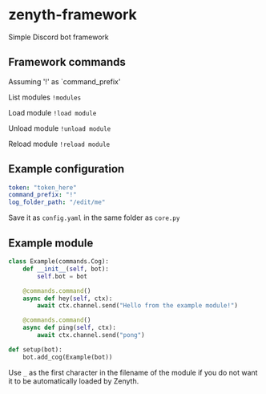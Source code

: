 # zenyth-framework
Simple Discord bot framework

## Framework commands
Assuming '!' as `command_prefix'

List modules
`!modules`

Load module
`!load module`

Unload module
`!unload module`

Reload module
`!reload module`


## Example configuration
```yaml
token: "token_here"
command_prefix: "!"
log_folder_path: "/edit/me"
```
Save it as `config.yaml` in the same folder as `core.py`

## Example module
```python
class Example(commands.Cog):
    def __init__(self, bot):
        self.bot = bot

    @commands.command()
    async def hey(self, ctx):
        await ctx.channel.send("Hello from the example module!")

    @commands.command()
    async def ping(self, ctx):
        await ctx.channel.send("pong")

def setup(bot):
    bot.add_cog(Example(bot))
```
Use `_` as the first character in the filename of the module if you do not want it to be automatically loaded by Zenyth.
